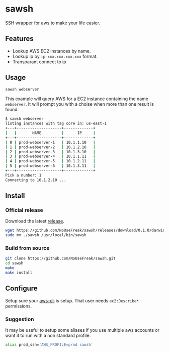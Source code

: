 # sawsh

SSH wrapper for aws to make your life easier.

## Features

 - Lookup AWS EC2 instances by name.
 - Lookup ip by `ip-xxx.xxx.xxx.xxx` format.
 - Transparant connect to ip

## Usage

```sh
sawsh webserver
```

This example will query AWS for a EC2 instance containing the name `webserver`. It will prompt you with a choise when
more than one result is found.

```sh
$ sawsh webserver
listing instances with tag core in: us-east-1
+---+--------------------+-------------+
|   |       NAME         |      IP     |
+---+--------------------+-------------+
| 0 | prod-webserver-1   | 10.1.1.10   |
| 1 | prod-webserver-2   | 10.1.2.10   |
| 2 | prod-webserver-3   | 10.1.3.10   |
| 3 | prod-webserver-4   | 10.1.1.11   |
| 4 | prod-webserver-5   | 10.1.2.11   |
| 5 | prod-webserver-6   | 10.1.3.11   |
+---+--------------------+-------------+
Pick a number: 1
Connecting to 10.1.2.10 ...
```

## Install

### Official release

Download the latest [release](https://github.com/NoUseFreak/sawsh/releases).

```sh
wget https://github.com/NoUseFreak/sawsh/releases/download/0.1.0/darwin_amd64.tar.gz  -O - | tar -xz
sudo mv ./sawsh /usr/local/bin/sawsh
```

### Build from source

```sh
git clone https://github.com/NoUseFreak/sawsh.git
cd sawsh
make
make install
```
## Configure

Setup sure your [aws-cli](http://docs.aws.amazon.com/cli/latest/userguide/cli-chap-getting-started.html) is setup. That user needs `ec2:Describe*` permissions.

### Suggestion

It may be useful to setup some aliases if you use multiple aws accounts or want it to run with a non standard profile. 

```sh
alias prod_ssh='AWS_PROFILE=prod sawsh'
```

